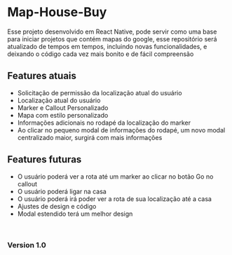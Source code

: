 # Map-House-Buy
Esse projeto desenvolvido em React Native, pode servir como uma base para iniciar projetos que contém mapas do google, esse repositório será atualizado de tempos em tempos, incluindo novas funcionalidades, e deixando o código cada vez mais bonito e de fácil compreensão 

<h2>Features atuais</h2>
<ul>
  <li>Solicitação de permissão da localização atual do usuário</li>
  <li>Localização atual do usuário</li>
  <li>Marker e Callout Personalizado</li>
  <li>Mapa com estilo personalizado</li>
  <li>Informações adicionais no rodapé da localização do marker</li>
  <li>Ao clicar no pequeno modal de informações do rodapé, um novo modal centralizado maior, surgirá com mais informações</li>
</ul>

<h2>Features futuras</h2>
<ul>
  <li>O usuário poderá ver a rota até um marker ao clicar no botão Go no callout</li>
  <li>O usuário poderá ligar na casa</li>
  <li>O usuário poderá irá poder ver a rota de sua localização até a casa</li>
  <li>Ajustes de design e código</li>
  <li>Modal estendido terá um melhor design</li>
</ul>

<br>
<h3>Version 1.0 </h3>
